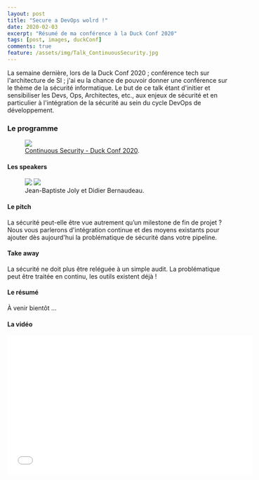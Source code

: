 ```yaml
---
layout: post
title: "Secure a DevOps wolrd !"
date: 2020-02-03
excerpt: "Résumé de ma conférence à la Duck Conf 2020"
tags: [post, images, duckConf]
comments: true
feature: /assets/img/Talk_ContinuousSecurity.jpg
---
```


La semaine dernière, lors de la Duck Conf 2020 ; conférence tech sur l'architecture de SI ; j'ai eu la chance de pouvoir donner une conférence sur le thème de la sécurité informatique.
Le but de ce talk étant d'initier et sensibiliser les Devs, Ops, Architectes, etc., aux enjeux de sécurité et en particulier à l'intégration de la sécurité au sein du cycle DevOps de développement.

### Le programme

<figure>
<a href="https://www.laduckconf.com"><img src="https://scontent-cdg2-1.xx.fbcdn.net/v/t1.0-9/73475245_2793131700698612_7811718674384945152_n.png?_nc_cat=107&_nc_ohc=E5aG1z6_5AUAX-9GqV5&_nc_ht=scontent-cdg2-1.xx&oh=f0458a11f24d828a2a8df4a8bef850e8&oe=5EC287C2"></a><figcaption><a href="https://www.laduckconf.com/programme/" title="Continuous Security - Duck Conf 2020 ">Continuous Security - Duck Conf 2020</a>.</figcaption>
</figure>

#### Les speakers

<figure class="half">
    <a href="Jean-Baptiste JOLY"><img src="https://media-exp1.licdn.com/dms/image/C4D03AQGvuL-oclDuNA/profile-displayphoto-shrink_800_800/0?e=1586390400&v=beta&t=bAiIgdlA71GxUfzLfH_3E1-5xVo3MIXVILWnSkDUnmo"></a>
    <a href="Didier Bernaudeau"><img src="https://media-exp1.licdn.com/dms/image/C4D03AQEzMteQ-W4mRw/profile-displayphoto-shrink_800_800/0?e=1586390400&v=beta&t=avlS32VG9LUSUG3Tr0SUoB4aKcR-6Cm6xsS6CvsbtTU"></a>
    <figcaption>Jean-Baptiste Joly et Didier Bernaudeau.</figcaption>
</figure>

#### Le pitch

La sécurité peut-elle être vue autrement qu’un milestone de fin de projet ?
Nous vous parlerons d'intégration continue et des moyens existants pour ajouter dès aujourd'hui la problématique de sécurité dans votre pipeline.

#### Take away

La sécurité ne doit plus être reléguée à un simple audit. La problématique peut être traitée en continu, les outils existent déjà !

#### Le résumé

À venir bientôt ...

#### La vidéo

<iframe width="560" height="315" src="//www.youtube.com/embed/NLWcUToQgBY" frameborder="0"> </iframe>
